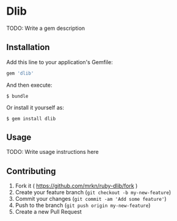 # Dlib

TODO: Write a gem description

## Installation

Add this line to your application's Gemfile:

```ruby
gem 'dlib'
```

And then execute:

    $ bundle

Or install it yourself as:

    $ gem install dlib

## Usage

TODO: Write usage instructions here

## Contributing

1. Fork it ( https://github.com/mrkn/ruby-dlib/fork )
2. Create your feature branch (`git checkout -b my-new-feature`)
3. Commit your changes (`git commit -am 'Add some feature'`)
4. Push to the branch (`git push origin my-new-feature`)
5. Create a new Pull Request
